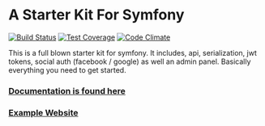 A Starter Kit For Symfony
============
[![Build Status](https://travis-ci.org/phptuts/starterkitforsymfony.svg?branch=master)](https://travis-ci.org/phptuts/starterkitforsymfony)
[![Test Coverage](https://codeclimate.com/github/codeclimate/codeclimate/badges/coverage.svg)](https://codeclimate.com/github/codeclimate/codeclimate/coverage)
[![Code Climate](https://codeclimate.com/github/codeclimate/codeclimate/badges/gpa.svg)](https://codeclimate.com/github/codeclimate/codeclimate)
<p>This is a full blown starter kit for symfony.  It includes, api, serialization, jwt tokens, social auth (facebook / google) as well an admin panel. Basically everything you need to get started. </p>

<h3><a href="http://skfsp.info/docs">Documentation is found here</a></h3>

<h3><a href="http://skfsp.info">Example Website</a></h3>

